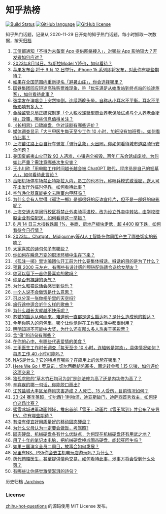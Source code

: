 # 知乎热榜
[![Build Status](https://github.com/ToWeLong/zhihu-hot-questions/workflows/CI/badge.svg)](https://github.com/ToWeLong/zhihu-hot-questions/actions)
[![GitHub language](https://img.shields.io/badge/language-golang-orange.svg)](https://golang.org/)
[![GitHub license](https://img.shields.io/github/license/ToWeLong/zhihu-hot-questions)](https://github.com/ToWeLong/zhihu-hot-questions/blob/main/LICENSE)

知乎热门话题，记录从 2020-11-29 日开始的知乎热门话题。每小时抓取一次数据，按天[归档](./archives)

<!-- BEGIN -->

1. [工信部通知「不得为未备案 App 提供网络接入」，对哪些 App 影响较大？开发者如何应对？](https://www.zhihu.com/question/616764205)
1. [2023年8月14日，特斯拉Model Y降价，如何看待？](https://www.zhihu.com/question/617165139)
1. [苹果发布会 将于 9 月 12 日举行，iPhone 15 系列即将发布，对此你有哪些期待？](https://www.zhihu.com/question/616612208)
1. [如果在全国范围内重新提名「避暑山庄」，你会选择哪里？](https://www.zhihu.com/question/616388168)
1. [国铁集团回应短途高铁购票难现象，称「优先满足从始发站到终点站的长途旅客」，如何看待此事？](https://www.zhihu.com/question/617072318)
1. [张学友在演唱会上突然摔倒，连续两晚头晕，自称从小耳水不平衡，耳水不平衡影响有多大？](https://www.zhihu.com/question/617162562)
1. [金融监管总局正研究制定「个人税收递延型商业养老保险试点与个人养老金衔接」政策，哪些信息值得关注？](https://www.zhihu.com/question/617181779)
1. [《长相思》口碑崩盘，你对该剧有哪些评价？](https://www.zhihu.com/question/616604168)
1. [媒体调查显示「大三甲医生每天至少工作 10 小时，加班没有加班费」，如何看待此事？](https://www.zhihu.com/question/617182952)
1. [上海苗江路上百自行车骑友「骑行乱象」火出圈，你如何看待城市道路骑行安全问题？](https://www.zhihu.com/question/617178158)
1. [美国夏威夷山火已致 93 人遇难，小镇完全被毁，百年广东会馆成废墟，为何如此严重？需注意哪些次生灾害？](https://www.zhihu.com/question/617162912)
1. [王小川称「用电脑工作时间越长越会被 ChatGPT 取代，程序员是自己的掘墓人」，如何看待此言论？](https://www.zhihu.com/question/617087257)
1. [岳阳机场停车场禁止特斯拉入内，员工的也不行，称哨兵模式或泄密，送人可在出发厅外临时停靠，如何看待此事？](https://www.zhihu.com/question/617163942)
1. [空气净化器真能完全去除室内甲醛吗？](https://www.zhihu.com/question/594846714)
1. [为什么会有人觉得《孤注一掷》是部很好的反诈宣传片，但不是一部好的电影呢？](https://www.zhihu.com/question/616386121)
1. [上海交通大学闵行校区将禁止外卖骑手进校，改为设立外卖中转站，由学校控股企业有偿配送，如何看待这一举措？](https://www.zhihu.com/question/616755795)
1. [8 月 14 日三大指数跌超 1%，券商、房地产板块走低，超 4400  股下跌，如何看待今日行情？](https://www.zhihu.com/question/617170022)
1. [2023年，Chatgpt、Midjourney等AI人工智能在你周围产生了哪些切实的影响？](https://www.zhihu.com/question/598382539)
1. [大家喜欢的诗句句子有哪些？](https://www.zhihu.com/question/617122744)
1. [你如何在瞬息万变的职场环境中生存下来？](https://www.zhihu.com/question/617127703)
1. [《孤注一掷》里诈骗团伙开工前为什么要集体喊话，喊话的目的是为了什么？](https://www.zhihu.com/question/616202328)
1. [预算 2000 元左右，有哪些有设计感的项链配饰适合送给女朋友？](https://www.zhihu.com/question/614864811)
1. [你可以留下一首你最喜欢的歌吗？](https://www.zhihu.com/question/617116846)
1. [你是否有裸辞的勇气？](https://www.zhihu.com/question/608058427)
1. [为什么和猫说话会感觉到快乐？](https://www.zhihu.com/question/615903139)
1. [一个人说不会做饭是什么意思？](https://www.zhihu.com/question/617108485)
1. [可以分享一张你相册里的天空吗?](https://www.zhihu.com/question/617103481)
1. [旅行途中适合听什么样的歌曲？](https://www.zhihu.com/question/615638174)
1. [为什么越长大就越不快乐呢？](https://www.zhihu.com/question/616246227)
1. [苏轼的豁达从何而来，难道他一直都是这么豁达吗？是什么造成他的豁达？](https://www.zhihu.com/question/266299306)
1. [今年你购入的包包里，哪个让你觉得在工作和生活中都很耐用？](https://www.zhihu.com/question/616282251)
1. [明明知道不可能中大奖，为什么还有那么多人热衷于买彩票？](https://www.zhihu.com/question/614349585)
1. [含“傲”的诗句有哪些？](https://www.zhihu.com/question/617093344)
1. [在你的心中，有哪些代表爱情的美食？](https://www.zhihu.com/question/614921180)
1. [三甲医生工作时长调查「每天至少 10 小时，连轴转是常态」，具体情况如何？每周工作 40 小时可能吗？](https://www.zhihu.com/question/617163201)
1. [NAS是什么？它的特点有哪些？在应用上的优势在哪里？](https://www.zhihu.com/question/616182882)
1. [Here We Go！罗马诺：切尔西截胡凯塞多，固定转会费 1.15 亿镑，如何评价这项交易？](https://www.zhihu.com/question/617161705)
1. [独孤求败的“草木竹石均可为剑”是剑法修为高了还是内功修为高了？](https://www.zhihu.com/question/616960786)
1. [辛弃疾的哪一句话，你能脱口而出?](https://www.zhihu.com/question/614176417)
1. [江苏盐城大丰区龙卷风灾害造成 2 人死亡、15 人受伤，目前情况如何？](https://www.zhihu.com/question/617125049)
1. [23-24 赛季英超，切尔西1-1利物浦，迪亚斯破门，迪萨西首秀救主，如何评价这场比赛？](https://www.zhihu.com/question/617161574)
1. [蜜雪冰城进军动画领域，推出首部「雪王」动画片《雪王驾到》并公布了先导 PV，你有哪些期待？](https://www.zhihu.com/question/617081489)
1. [有没有便宜好用质量好的移动固态硬盘？](https://www.zhihu.com/question/615764931)
1. [为什么父母认为一定要会做饭，考驾照?](https://www.zhihu.com/question/616887283)
1. [固态硬盘、机械硬盘各有什么优缺点，为何现在机械硬盘还有用武之地？](https://www.zhihu.com/question/616184172)
1. [用了十年的笔记本电脑，把机械硬盘换成固态硬盘，能起死回生吗？](https://www.zhihu.com/question/616312835)
1. [如果三国演义全员二周目，故事会如何发展？](https://www.zhihu.com/question/614465770)
1. [家里有NS、PS5你会去主机电玩店游玩吗？为什么？](https://www.zhihu.com/question/616971300)
1. [药代贿赂医生，甚至提供情色交易，如何看待此事，涉事方将会受到什么处罚？](https://www.zhihu.com/question/616781025)
1. [有哪些让你感觉激情澎湃的诗句？](https://www.zhihu.com/question/616199899)

<!-- END -->

历史归档 [./archives](./archives)


### License
[zhihu-hot-questions](https://github.com/towelong/zhihu-hot-questions) 的源码使用 MIT License 发布。